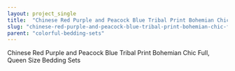 ```yaml
---
layout: project_single
title:  "Chinese Red Purple and Peacock Blue Tribal Print Bohemian Chic Full, Queen Size Bedding Sets"
slug: "chinese-red-purple-and-peacock-blue-tribal-print-bohemian-chic-full-queen-size-bedding-sets"
parent: "colorful-bedding-sets"
---
```

Chinese Red Purple and Peacock Blue Tribal Print Bohemian Chic Full, Queen Size Bedding Sets